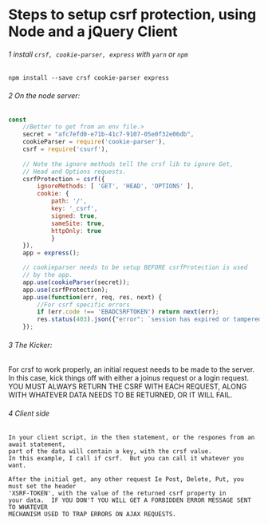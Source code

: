 #  Steps to setup csrf protection, using Node and a jQuery Client

###### 1   install `crsf, cookie-parser, express` with `yarn` or `npm`

```
npm install --save crsf cookie-parser express
```
###### 2   On the node server:
```javascript
const 
    //Better to get from an env file.>
    secret = "afc7efd0-e71b-41c7-9107-05e0f32e06db", 
    cookieParser = require('cookie-parser'),
    csrf = require('csurf'),
   
    // Note the ignore methods tell the crsf lib to ignore Get, 
    // Head and Options requests. 
    csrfProtection = csrf({
        ignoreMethods: [ 'GET', 'HEAD', 'OPTIONS' ],
        cookie: { 
            path: '/', 
            key: '_csrf', 
            signed: true, 
            sameSite: true, 
            httpOnly: true 
            }
    }),
    app = express();

    // cookieparser needs to be setup BEFORE csrfProtection is used
    // by the app.
    app.use(cookieParser(secret));
    app.use(csrfProtection);
    app.use(function(err, req, res, next) {
        //For csrf specific errors
        if (err.code !== 'EBADCSRFTOKEN') return next(err);
        res.status(403).json({"error": `session has expired or tampered with ${err.code} ${err.message}`});
    });
```
###### 3   The Kicker:
   For crsf to work properly, an initial request needs to be made to the server.  
    In this case, kick things off with either a joinus request or a login request.
    YOU MUST ALWAYS RETURN THE CSRF WITH EACH REQUEST, ALONG WITH WHATEVER DATA NEEDS TO
    BE RETURNED, OR IT WILL FAIL.

###### 4   Client side
    In your client script, in the then statement, or the respones from an await statement,
    part of the data will contain a key, with the crsf value.
    In this example, I call if csrf.  But you can call it whatever you want.

    After the initial get, any other request Ie Post, Delete, Put, you must set the header
    'XSRF-TOKEN', with the value of the returned csrf property in
    your data.  IF YOU DON'T YOU WILL GET A FORBIDDEN ERROR MESSAGE SENT TO WHATEVER
    MECHANISM USED TO TRAP ERRORS ON AJAX REQUESTS.    




